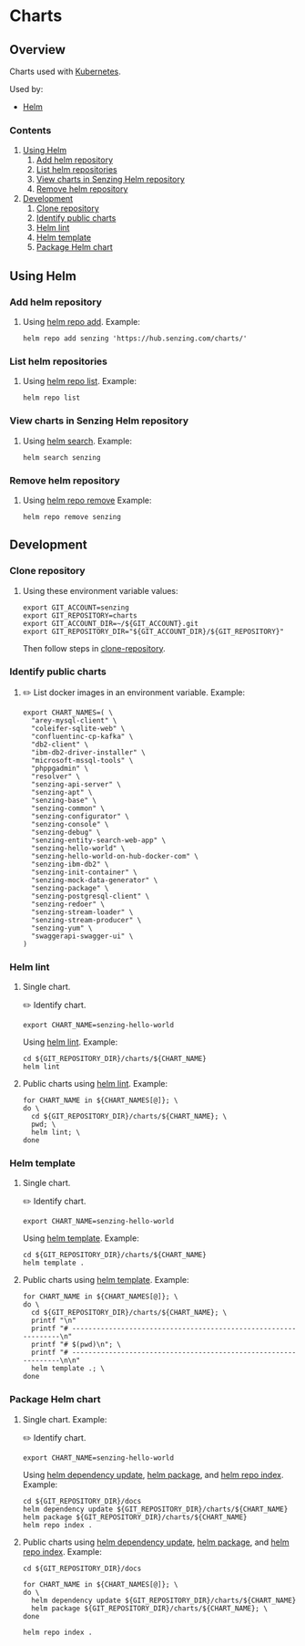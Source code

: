 # Charts

## Overview

Charts used with [Kubernetes](https://github.com/Senzing/knowledge-base/blob/master/WHATIS/kubernetes.md).

Used by:

- [Helm](https://github.com/Senzing/knowledge-base/blob/master/WHATIS/helm.md)

### Contents

1. [Using Helm](#using-helm)
    1. [Add helm repository](#add-helm-repository)
    1. [List helm repositories](#list-helm-repositories)
    1. [View charts in Senzing Helm repository](#view-charts-in-senzing-helm-repository)
    1. [Remove helm repository](#remove-helm-repository)
1. [Development](#development)
    1. [Clone repository](#clone-repository)
    1. [Identify public charts](#identify-public-charts)
    1. [Helm lint](#helm-lint)
    1. [Helm template](#helm-template)
    1. [Package Helm chart](#package-helm-chart)

## Using Helm

### Add helm repository

1. Using
   [helm repo add](https://helm.sh/docs/helm/helm_repo_add/).
   Example:

    ```console
    helm repo add senzing 'https://hub.senzing.com/charts/'
    ```

### List helm repositories

1. Using
   [helm repo list](https://helm.sh/docs/helm/helm_repo_list/).
   Example:

    ```console
    helm repo list
    ```

### View charts in Senzing Helm repository

1. Using
   [helm search](https://helm.sh/docs/helm/helm_search/).
   Example:

    ```console
    helm search senzing
    ```

### Remove helm repository

1. Using
   [helm repo remove](https://helm.sh/docs/helm/helm_repo_remove/)
   Example:

    ```console
    helm repo remove senzing
    ```

## Development

### Clone repository

1. Using these environment variable values:

    ```console
    export GIT_ACCOUNT=senzing
    export GIT_REPOSITORY=charts
    export GIT_ACCOUNT_DIR=~/${GIT_ACCOUNT}.git
    export GIT_REPOSITORY_DIR="${GIT_ACCOUNT_DIR}/${GIT_REPOSITORY}"
    ```

   Then follow steps in [clone-repository](https://github.com/Senzing/knowledge-base/blob/master/HOWTO/clone-repository.md).

### Identify public charts

1. :pencil2: List docker images in an environment variable.  Example:

    ```console
    export CHART_NAMES=( \
      "arey-mysql-client" \
      "coleifer-sqlite-web" \
      "confluentinc-cp-kafka" \
      "db2-client" \
      "ibm-db2-driver-installer" \
      "microsoft-mssql-tools" \
      "phppgadmin" \
      "resolver" \
      "senzing-api-server" \
      "senzing-apt" \
      "senzing-base" \
      "senzing-common" \
      "senzing-configurator" \
      "senzing-console" \
      "senzing-debug" \
      "senzing-entity-search-web-app" \
      "senzing-hello-world" \
      "senzing-hello-world-on-hub-docker-com" \
      "senzing-ibm-db2" \
      "senzing-init-container" \
      "senzing-mock-data-generator" \
      "senzing-package" \
      "senzing-postgresql-client" \
      "senzing-redoer" \
      "senzing-stream-loader" \
      "senzing-stream-producer" \
      "senzing-yum" \
      "swaggerapi-swagger-ui" \
    )
    ```

### Helm lint

1. Single chart.

    :pencil2: Identify chart.

    ```console
    export CHART_NAME=senzing-hello-world
    ```

   Using
   [helm lint](https://helm.sh/docs/helm/helm_lint/).
   Example:

    ```console
    cd ${GIT_REPOSITORY_DIR}/charts/${CHART_NAME}
    helm lint
    ```

1. Public charts using
   [helm lint](https://helm.sh/docs/helm/helm_lint/).
   Example:

    ```console
    for CHART_NAME in ${CHART_NAMES[@]}; \
    do \
      cd ${GIT_REPOSITORY_DIR}/charts/${CHART_NAME}; \
      pwd; \
      helm lint; \
    done
    ```

### Helm template

1. Single chart.

    :pencil2: Identify chart.

    ```console
    export CHART_NAME=senzing-hello-world
    ```

   Using
   [helm template](https://helm.sh/docs/helm/helm_template/).
   Example:

    ```console
    cd ${GIT_REPOSITORY_DIR}/charts/${CHART_NAME}
    helm template .
    ```

1. Public charts using
   [helm template](https://helm.sh/docs/helm/helm_template/).
   Example:

    ```console
    for CHART_NAME in ${CHART_NAMES[@]}; \
    do \
      cd ${GIT_REPOSITORY_DIR}/charts/${CHART_NAME}; \
      printf "\n"
      printf "# ----------------------------------------------------------------\n"
      printf "# $(pwd)\n"; \
      printf "# ----------------------------------------------------------------\n\n"
      helm template .; \
    done
    ```

### Package Helm chart

1. Single chart. Example:

    :pencil2: Identify chart.

    ```console
    export CHART_NAME=senzing-hello-world
    ```

   Using
   [helm dependency update](https://helm.sh/docs/helm/helm_dependency_update/),
   [helm package](https://helm.sh/docs/helm/helm_package/), and
   [helm repo index](https://helm.sh/docs/helm/helm_repo_index/).
   Example:

    ```console
    cd ${GIT_REPOSITORY_DIR}/docs
    helm dependency update ${GIT_REPOSITORY_DIR}/charts/${CHART_NAME}
    helm package ${GIT_REPOSITORY_DIR}/charts/${CHART_NAME}
    helm repo index .
    ```

1. Public charts using
   [helm dependency update](https://helm.sh/docs/helm/helm_dependency_update/),
   [helm package](https://helm.sh/docs/helm/helm_package/), and
   [helm repo index](https://helm.sh/docs/helm/helm_repo_index/).
   Example:

    ```console
    cd ${GIT_REPOSITORY_DIR}/docs

    for CHART_NAME in ${CHART_NAMES[@]}; \
    do \
      helm dependency update ${GIT_REPOSITORY_DIR}/charts/${CHART_NAME}
      helm package ${GIT_REPOSITORY_DIR}/charts/${CHART_NAME}; \
    done

    helm repo index .
    ```
